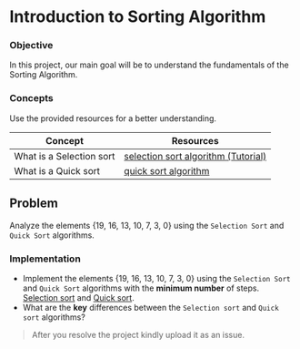 # Introduction to Sorting Algorithm

### Objective

In this project, our main goal will be to understand the fundamentals of the Sorting Algorithm.

### Concepts

Use the provided resources for a better understanding.

|Concept|	Resources|
|-------|----------|
|What is a Selection sort|[selection sort algorithm (Tutorial)](https://www.youtube.com/watch?v=Q60jwuMVGn8)|
|What is a Quick sort|[quick sort algorithm](https://www.youtube.com/watch?v=WprjBK0p6rw)|

## Problem

Analyze the elements {19, 16, 13, 10, 7, 3, 0} using the `Selection Sort` and `Quick Sort` algorithms.

### Implementation
* Implement the elements {19, 16, 13, 10, 7, 3, 0} using the `Selection Sort` and `Quick Sort` algorithms with the **minimum number** of 
 steps.
[Selection sort](https://csvistool.com/SelectionSort) and [Quick sort](https://csvistool.com/QuickSort).
* What are the **key** differences between the `Selection sort` and `Quick sort` algorithms?
> After you resolve the project kindly upload it as an issue.
  
